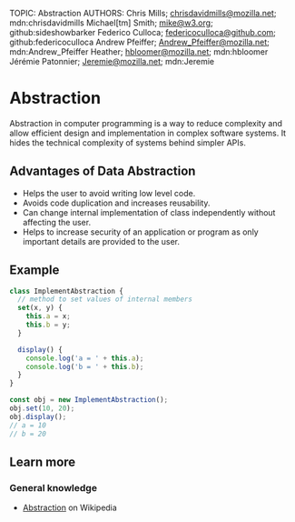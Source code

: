 TOPIC: Abstraction
AUTHORS: Chris Mills; chrisdavidmills@mozilla.net; mdn:chrisdavidmills
         Michael[tm] Smith; mike@w3.org; github:sideshowbarker
         Federico Culloca; federicoculloca@github.com; github:federicoculloca
         Andrew Pfeiffer; Andrew_Pfeiffer@mozilla.net; mdn:Andrew_Pfeiffer
         Heather; hbloomer@mozilla.net; mdn:hbloomer
         Jérémie Patonnier; Jeremie@mozilla.net; mdn:Jeremie

# Abstraction

Abstraction in computer programming is a way to reduce complexity and allow efficient design and
implementation in complex software systems.
It hides the technical complexity of systems behind simpler APIs.

## Advantages of Data Abstraction

- Helps the user to avoid writing low level code.
- Avoids code duplication and increases reusability.
- Can change internal implementation of class independently without affecting the user.
- Helps to increase security of an application or
program as only important details are provided to the user.

## Example

```javascript
class ImplementAbstraction {
  // method to set values of internal members
  set(x, y) {
    this.a = x;
    this.b = y;
  }

  display() {
    console.log('a = ' + this.a);
    console.log('b = ' + this.b);
  }
}

const obj = new ImplementAbstraction();
obj.set(10, 20);
obj.display();
// a = 10
// b = 20
```

## Learn more

### General knowledge

- [Abstraction](https://en.wikipedia.org/wiki/Abstraction%20(computer%20science)) on Wikipedia
